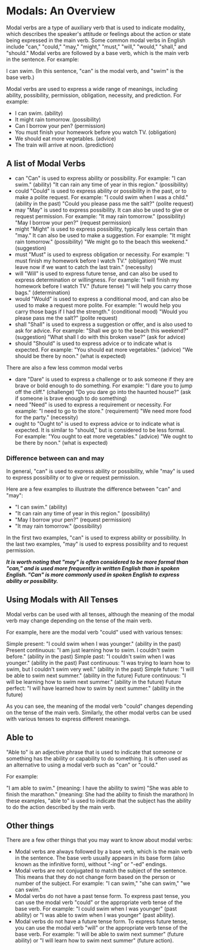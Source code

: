 # Modals: An Overview

Modal verbs are a type of auxiliary verb that is used to indicate modality, which
describes the speaker's attitude or feelings about the action or state being expressed
in the main verb. Some common modal verbs in English include "can," "could," "may,"
"might," "must," "will," "would," "shall," and "should." Modal verbs are followed by a
base verb, which is the main verb in the sentence. For example:

I can swim. (In this sentence, "can" is the modal verb, and "swim" is the base verb.)

Modal verbs are used to express a wide range of meanings, including ability,
possibility, permission, obligation, necessity, and prediction. For example:

- I can swim. (ability)
- It might rain tomorrow. (possibility)
- Can I borrow your pen? (permission)
- You must finish your homework before you watch TV. (obligation)
- We should eat more vegetables. (advice)
- The train will arrive at noon. (prediction)

## A list of Modal Verbs

- can "Can" is used to express ability or possibility. For example: "I can swim."
  (ability) "It can rain any time of year in this region." (possibility)
- could "Could" is used to express ability or possibility in the past, or to make a
  polite request. For example: "I could swim when I was a child." (ability in the past)
  "Could you please pass me the salt?" (polite request)
- may "May" is used to express possibility. It can also be used to give or request
  permission. For example: "It may rain tomorrow." (possibility) "May I borrow your
  pen?" (request permission)
- might "Might" is used to express possibility, typically less certain than "may." It
  can also be used to make a suggestion. For example: "It might rain tomorrow."
  (possibility) "We might go to the beach this weekend." (suggestion)
- must "Must" is used to express obligation or necessity. For example: "I must finish my
  homework before I watch TV." (obligation) "We must leave now if we want to catch the
  last train." (necessity)
- will "Will" is used to express future tense, and can also be used to express
  determination or willingness. For example: "I will finish my homework before I watch
  TV." (future tense) "I will help you carry those bags." (determination)
- would "Would" is used to express a conditional mood, and can also be used to make a
  request more polite. For example: "I would help you carry those bags if I had the
  strength." (conditional mood) "Would you please pass me the salt?" (polite request)
- shall "Shall" is used to express a suggestion or offer, and is also used to ask for
  advice. For example: "Shall we go to the beach this weekend?" (suggestion) "What shall
  I do with this broken vase?" (ask for advice)
- should "Should" is used to express advice or to indicate what is expected. For
  example: "You should eat more vegetables." (advice) "We should be there by noon."
  (what is expected)

There are also a few less common modal verbs

- dare "Dare" is used to express a challenge or to ask someone if they are brave or bold
  enough to do something. For example: "I dare you to jump off the cliff." (challenge)
  "Do you dare go into the haunted house?" (ask if someone is brave enough to do
  something)
- need "Need" is used to express a requirement or necessity. For example: "I need to go
  to the store." (requirement) "We need more food for the party." (necessity)
- ought to "Ought to" is used to express advice or to indicate what is expected. It is
  similar to "should," but is considered to be less formal. For example: "You ought to
  eat more vegetables." (advice) "We ought to be there by noon." (what is expected)

### Difference between can and may

In general, "can" is used to express ability or possibility, while "may" is used to
express possibility or to give or request permission.

Here are a few examples to illustrate the difference between "can" and "may":

- "I can swim." (ability)
- "It can rain any time of year in this region." (possibility)
- "May I borrow your pen?" (request permission)
- "It may rain tomorrow." (possibility)

In the first two examples, "can" is used to express ability or possibility. In the last
two examples, "may" is used to express possibility and to request permission.

**_It is worth noting that "may" is often considered to be more formal than "can," and
is used more frequently in written English than in spoken English. "Can" is more
commonly used in spoken English to express ability or possibility._**

## Using Modals with All Tenses

Modal verbs can be used with all tenses, although the meaning of the modal verb may
change depending on the tense of the main verb.

For example, here are the modal verb "could" used with various tenses:

Simple present: "I could swim when I was younger." (ability in the past) Present
continuous: "I am just learning how to swim. I couldn't swim before." (ability in the
past) Simple past: "I couldn't swim when I was younger." (ability in the past) Past
continuous: "I was trying to learn how to swim, but I couldn't swim very well." (ability
in the past) Simple future: "I will be able to swim next summer." (ability in the
future) Future continuous: "I will be learning how to swim next summer." (ability in the
future) Future perfect: "I will have learned how to swim by next summer." (ability in
the future)

As you can see, the meaning of the modal verb "could" changes depending on the tense of
the main verb. Similarly, the other modal verbs can be used with various tenses to
express different meanings.

## Able to

"Able to" is an adjective phrase that is used to indicate that someone or something has
the ability or capability to do something. It is often used as an alternative to using a
modal verb such as "can" or "could."

For example:

"I am able to swim." (meaning: I have the ability to swim) "She was able to finish the
marathon." (meaning: She had the ability to finish the marathon) In these examples,
"able to" is used to indicate that the subject has the ability to do the action
described by the main verb.

## Other things

There are a few other things that you may want to know about modal verbs:

- Modal verbs are always followed by a base verb, which is the main verb in the
  sentence. The base verb usually appears in its base form (also known as the infinitive
  form), without "-ing" or "-ed" endings.
- Modal verbs are not conjugated to match the subject of the sentence. This means that
  they do not change form based on the person or number of the subject. For example: "I
  can swim," "she can swim," "we can swim."
- Modal verbs do not have a past tense form. To express past tense, you can use the
  modal verb "could" or the appropriate verb tense of the base verb. For example: "I
  could swim when I was younger" (past ability) or "I was able to swim when I was
  younger" (past ability).
- Modal verbs do not have a future tense form. To express future tense, you can use the
  modal verb "will" or the appropriate verb tense of the base verb. For example: "I will
  be able to swim next summer" (future ability) or "I will learn how to swim next
  summer" (future action).
